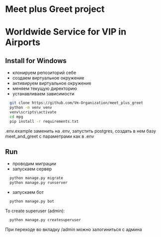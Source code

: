 Meet plus Greet project
=============
# Worldwide Service for VIP in Airports  

Install for Windows
------------
- клонируем репозиторий себе
- создаем виртуальное окружение
- активируем виртуальное окружение
- меняем текущую директорию
- устанавливаем зависимости
  
``` bash
  git clone https://github.com/Vm-Organization/meet_plus_greet
  python -m venv venv
  venv\scripts\activate
  cd mpg
  pip install -r requirements.txt
```
.env.example заменить на .env, запустить postgres, создать в нем базу meet_and_greet с параметрами как в .env   

Run
------
- проводим миграции
- запускаем сервер
``` bash
  python manage.py migrate
  python manage.py runserver
```   
- запускаем бот
``` bash
  python manage.py bot
```   
To create superuser (admin):
```bash
  python manage.py createsuperuser
```
При переходе во вкладку /admin можно залогиниться с админа
